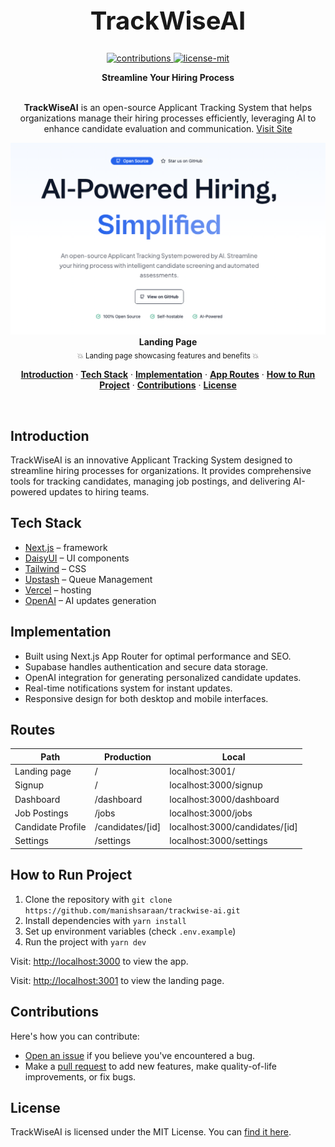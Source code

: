 <h1 align="center" style="font-size: 40px;">
  	 TrackWiseAI
</h1>

<p align="center">
  <a href="https://github.com/manishsaraan/trackwise-ai">
    <img src="https://img.shields.io/badge/contributions-welcome-brightgreen.svg" alt="contributions" />
  </a> 
  <a href="https://github.com/manishsaraan/trackwise-ai/blob/main/LICENSE">
    <img src="https://img.shields.io/badge/License-MIT-yellow.svg" alt="license-mit" />
  </a> 
</p>

<p align="center">
  <b>Streamline Your Hiring Process</b></br>
</p>

<p align="center">
  <br><b>TrackWiseAI</b> is an open-source Applicant Tracking System that helps organizations manage their hiring processes efficiently, leveraging AI to enhance candidate evaluation and communication.
  <a href="https://trackwiseai.com/">Visit Site</a>
</p>

<p align="center">
  <img alt="Landing Page" src="./.github/screenshots/landing.png">
  <b>Landing Page</b><br>
  <sub>💥 Landing page showcasing features and benefits 💥</sub>
</p>

<p align="center">
  <a href="#introduction"><strong>Introduction</strong></a> ·
  <a href="#tech-stack"><strong>Tech Stack</strong></a> ·
  <a href="#implementation"><strong>Implementation</strong></a> ·
  <a href="#routes"><strong>App Routes</strong></a> ·
  <a href="#how-to-run-project"><strong>How to Run Project</strong></a> ·
  <a href="#contributions"><strong>Contributions</strong></a> ·
  <a href="#license"><strong>License</strong></a>
</p>
<br/>

## Introduction

TrackWiseAI is an innovative Applicant Tracking System designed to streamline hiring processes for organizations. It provides comprehensive tools for tracking candidates, managing job postings, and delivering AI-powered updates to hiring teams.

## Tech Stack

- [Next.js](https://nextjs.org/) – framework
- [DaisyUI](https://daisyui.com/) – UI components
- [Tailwind](https://tailwindcss.com/) – CSS
- [Upstash](https://upstash.com/) – Queue Management
- [Vercel](https://vercel.com/) – hosting
- [OpenAI](https://openai.com/) – AI updates generation

## Implementation

- Built using Next.js App Router for optimal performance and SEO.
- Supabase handles authentication and secure data storage.
- OpenAI integration for generating personalized candidate updates.
- Real-time notifications system for instant updates.
- Responsive design for both desktop and mobile interfaces.

## Routes

| Path | Production | Local |
| ---- | ---------- | ----- |
| Landing page | / | localhost:3001/ |
| Signup | / | localhost:3000/signup |
| Dashboard | /dashboard | localhost:3000/dashboard |
| Job Postings | /jobs | localhost:3000/jobs |
| Candidate Profile | /candidates/[id] | localhost:3000/candidates/[id] |
| Settings | /settings | localhost:3000/settings |

## How to Run Project

1. Clone the repository with `git clone https://github.com/manishsaraan/trackwise-ai.git`
2. Install dependencies with `yarn install`
3. Set up environment variables (check `.env.example`)
4. Run the project with `yarn dev`

Visit: [http://localhost:3000](http://localhost:3000) to view the app.

Visit: [http://localhost:3001](http://localhost:3000) to view the landing page.

## Contributions

Here's how you can contribute:

- [Open an issue](https://github.com/manishsaraan/trackwise-ai/issues) if you believe you've encountered a bug.
- Make a [pull request](https://github.com/manishsaraan/trackwise-ai/pulls) to add new features, make quality-of-life improvements, or fix bugs.

## License

TrackWiseAI is licensed under the MIT License. You can [find it here](https://github.com/manishsaraan/trackwise-ai/blob/main/LICENSE).